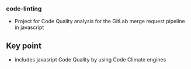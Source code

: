 ### code-linting 
  - Project for Code Quality analysis for the GitLab merge request pipeline in javascript
 
## Key point
  - includes javasript Code Quality by using Code Climate engines
  
